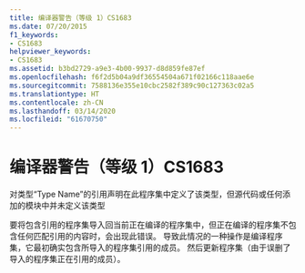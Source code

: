 ```yaml
---
title: 编译器警告（等级 1）CS1683
ms.date: 07/20/2015
f1_keywords:
- CS1683
helpviewer_keywords:
- CS1683
ms.assetid: b3bd2729-a9e3-4b00-9937-d8d859fe87ef
ms.openlocfilehash: f6f2d5b04a9df36554504a671f02166c118aae6e
ms.sourcegitcommit: 7588136e355e10cbc2582f389c90c127363c02a5
ms.translationtype: HT
ms.contentlocale: zh-CN
ms.lasthandoff: 03/14/2020
ms.locfileid: "61670750"
---
```

# <a name="compiler-warning-level-1-cs1683"></a>编译器警告（等级 1）CS1683
对类型“Type Name”的引用声明在此程序集中定义了该类型，但源代码或任何添加的模块中并未定义该类型  
  
 要将包含引用的程序集导入回当前正在编译的程序集中，但正在编译的程序集不包含任何匹配引用的内容时，会出现此错误。 导致此情况的一种操作是编译程序集，它最初确实包含所导入的程序集引用的成员。 然后更新程序集（由于误删了导入的程序集正在引用的成员）。
